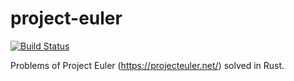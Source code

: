 # project-euler

[![Build Status](https://github.com/iniesta8/project-euler/workflows/Rust/badge.svg)](https://github.com/Iniesta8/project-euler/actions)

Problems of Project Euler (<https://projecteuler.net/>) solved in Rust.

